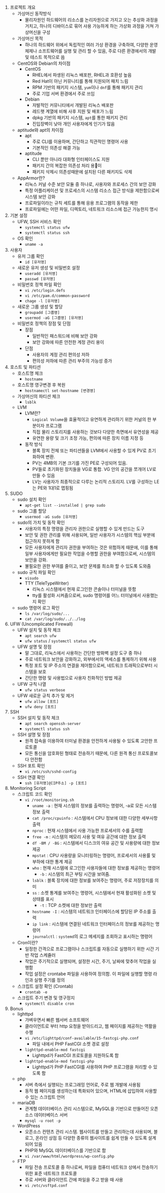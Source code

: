 1. 프로젝트 개요
	- 가상머신 동작방식
		- 물리자원인 하드웨어의 리소스를 논리자원으로 가지고 오는 추상화 과정을 거치고, 하나의 디바이스로 묶어 사용 가능하게 하는 가상화 과정을 거쳐 가상머신을 구성
	- 가상머신 목적
		- 하나의 하드웨어 위에서 독립적인 여러 가상 환경을 구축하여, 다양한 운영체제나 소프트웨어를 실행 및 관리 할 수 있음, 주로 다른 환경에서의 개발 및 테스트 목적으로 씀
	- CentOS와 Debian의 차이점
		- CentOS
			- RHEL에서 파생된 리눅스 배포판, RHEL과 호환성 높음
			- Red Hat이 아닌 커뮤니티를 통해 지원되어 패치 느림
			- RPM 기반의 패키지 시스템, `yum`이나 `dnf`를 통해 패키지 관리
			- 주로 기업 서버 환경에서 주로 쓰임
		- Debian
			- 자발적인 커뮤니티에서 개발된 리눅스 배포판
			- 레드햇 계열에 비해 사후 지원 및 배포가 느림
			- dpkg 기반의 패키지 시스템, `apt`를 통한 패키지 관리
			- 진입장벽이 낮아 개인 사용자에게 인기가 많음
	- aptitude와 apt의 차이점
		- apt
			- 주로 CLI를 이용하며, 간단하고 직관적인 명령어 사용
			- 기본적인 의존성 해결 가능
		- aptitude
			- CLI 뿐만 아니라 대화형 인터페이스도 지원
			- 패키지 간의 복잡한 의존성 처리 용이
			- 패키지 삭제시 의존성때문에 설치된 다른 패키지도 삭제
	- AppArmor란?
		- 리눅스 커널 수준 보안 모듈 중 하나로, 사용자와 프로세스 간의 보안 강화
		- 특정 어플리케이션 및 프로세스의 시스템 리소스 접근 방식을 제한함으로써 시스템 보안 강화
		- 프로파일이라는 규칙 세트를 통해 응용 프로그램의 동작을 제한
		- 프로파일에는 어떤 파일, 디렉토리, 네트워크 리소스에 접근 가능한지 명시
2. 기본 설정
	- UFW, SSH 서비스 확인
		- `systemctl status ufw`
		- `systemctl status ssh`
	- OS 확인
		- `uname -a`
3. 사용자
	- 유저 그룹 확인
		- `id [유저명]`
	- 새로운 유저 생성 및 비밀번호 설정
		- `useradd [유저명]`
		- `passwd [유저명]`
	- 비밀번호 정책 파일 확인
		- `vi /etc/login.defs`
		- `vi /etc/pam.d/common-password`
		- `chage -l [유저명]`
	- 새로운 그룹 생성 및 할당
		- `groupadd [그룹명]`
		- `usermod -aG [그룹명] [유저명]`
	- 비밀번호 정책의 장점 및 단점
		- 장점
			- 일반적인 패스워드에 비해 보안 강화
			- 보안 강화에 따른 안전한 계정 관리 용이
		- 단점
			- 사용자의 계정 관리 편의성 저하
			- 편의성 저하에 따른 관리 부주의 가능성 증가
4. 호스트 및 파티션
	- 호스트명 체크
		- `hostname`
	- 호스트명 영구변경 후 복원
		- `hostnamectl set-hostname [변경명]`
	- 가상머신의 파티션 체크
		- `lsblk`
	- LVM
		- LVM란?
			- `Logical Volume`을 효율적이고 유연하게 관리하기 위한 커널의 한 부분이자 프로그램
			- 직접 물리 스토리지를 사용하는 것보다 다양한 측면에서 유연성을 제공
			- 유연한 용량 및 크기 조정 가능, 편의에 따른 장치 이름 지정 등
		- 동작 방식
			- 블록 장치 전체 또는 파티션들을 LVM에서 사용할 수 있게 PV로 초기화하여 변환.
			- PV는 4MB의 기본 크기를 가진 PE로 구성되어 있음.
			- PV들로 초기화된 장치들을 VG로 통합. VG 안의 공간을 쪼개어 LV로 만들 수 있음
			- LV는 사용자가 최종적으로 다루는 논리적 스토리지. LV를 구성하는 LE는 PE와 1대1로 맵핑됨 
5. SUDO
	- sudo 설치 확인
		- `apt-get list --installed | grep sudo`
	- sudo 그룹 할당
		- `usermod -aG sudo [유저명]`
	- sudo의 가치 및 동작 확인
		- 사용자의 특정 명령을 관리자 권한으로 실행할 수 있게 만드는 도구
		- 보안 및 권한 관리를 위해 사용되며, 일반 사용자가 시스템의 핵심 부분에 접근하지 못하게 함
		- 모든 사용자에게 관리자 권한을 부여하는 것은 위험하게 때문에, 이를 통해 일부 사용자에게만 필요한 작업을 수행할 권한을 부여함으로써, 시스템의 보안을 강화.
		- 불필요한 권한 부여를 줄이고, 보안 문제를 최소화 할 수 있도록 도와줌
	- sudo 규칙 파일 확인
		- `visudo`
		- TTY (TeleTypeWriter)
			- 리눅스 시스템에서 현재 로그인한 콘솔이나 터미널을 뜻함
			- tty를 활성화 시켜줌으로써, sudo 명령어를 어느 터미널에서 사용했는지 확인
	- sudo 명령어 로그 확인
		- `ls /var/log/sudo/...`
		- `cat /var/log/sudo/../../log`
6. UFW (Uncomplicated Firewall)
	- UFW 설치 및 동작 체크
		- `apt search ufw`
		- `ufw status` / `systemctl status ufw`
	- UFW 설명 및 장점
		- 말 그대로, 리눅스에서 사용하는 간단한 방화벽 설정 도구 중 하나
		- 주로 네트워크 보안을 강화하고, 외부에서의 액세스를 통제하기 위해 사용
		- 특정 포트 및 IP 주소의 연결을 제어함으로써, 네트워크 트래픽으로부터 시스템을 보호
		- 간단한 명령 및 사용법으로 사용자 친화적인 방법 제공
	- UFW 규칙 나열
		- `ufw status verbose`
	- UFW 새로운 규칙 추가 및 제거
		- `ufw allow [포트]`
		- `ufw deny [포트]`
7. SSH
	- SSH 설치 및 동작 체크
		- `apt search openssh-server`
		- `systemctl status ssh`
	- SSH 설명 및 장점
		- 원격 접속을 이용하여 터미널 환경을 안전하게 사용될 수 있도록 고안한 프로토콜
		- 모든 통신을 암호화된 형태로 전송하기 때문에, 다른 원격 통신 프로토콜보다 안전함
	- SSH 포트 확인
		- `vi /etc/ssh/sshd-config`
	- SSH 연결 확인
		- `ssh [유저명]@[IP주소] -p [포트]`
8. Monitoring Script
	- 스크립트 코드 확인
		- `vi /root/monitoring.sh`
			- `uname -a` : 현재 시스템의 정보를 출력하는 명령어, -a로 모든 시스템 정보 출력
			- `cat /proc/cpuinfo` : 시스템에서 CPU 정보에 대한 다양한 세부사항 출력
			- `nproc` : 현재 시스템에서 사용 가능한 프로세서의 수를 출력함
			- `free -m` : 시스템의 메모리 사용 및 여유 공간에 대한 정보 출력
			- `df -BM / -BG` : 시스템에서 디스크의 여유 공간 및 사용량에 대한 정보 제공
			- `mpstat` : CPU 사용량을 모니터링하는 명령어, 프로세서의 사용률 및 부하에 대한 통계 제공
			- `who` : 현재 시스템에 로그인한 사용자들에 대한 정보를 제공하는 명령어
				- `-b` : 시스템의 최근 부팅 시간을 보여줌.
			- `lsblk` : 블록 장치에 대한 정보를 보여주는 명령어, 주로 저장장치를 의미
			- `ss` : 소켓 통계를 보여주는 명령어, 시스템에서 현재 활성화된 소켓 및 상태를 표시 
				- `-t` : TCP 소켓에 대한 정보만 출력
			- `hostname -I` : 시스템의 네트워크 인터페이스에 할당된 IP 주소를 출력
			- `ip link` : 시스템에 연결된 네트워크 인터페이스의 정보를 제공하는 명령어
			- `journalctl` : `systemd`의 로그 메세지를 조회하고 표시하는 명령어
	- Cron이란?
		- 일정한 간격으로 프로그램이나 스크립트를 자동으로 실행하기 위한 시간 기반 작업 스케쥴러
		- 작업은 주기적으로 실행되며, 설정한 시간, 주기, 날짜에 맞추어 작업을 실행함
		- 작업 설정은 crontabe 파일을 사용하여 정의함. 이 파일에 실행할 명령 라인과 실행 주기를 정의
	- 스크립트 설정 확인 (Crontab)
		- `crontab -e`
	- 스크립트 주기 변경 및 영구정지
		- `systemctl disable cron`
9. Bonus
	- lighttpd
		- 가벼우면서 빠른 웹서버 소프트웨어
		- 클라이언트로 부터 http 요청을 받아드리고, 웹 페이지를 제공하는 역활을 수행
		- `vi /etc/lighttpd/conf-available/15-fastcgi-php.conf`
			- 파일 내에서 PHP FastCGI 소켓 경로 설정
		 - `lighttpd-enable-mod fastcgi`
			 - Lighttpd가 FastCGI 프로토콜을 지원하도록 함
		 - `lighttpd-enable-mod fastcgi-php`
			 - Lighttpd가 PHP FastCGI를 사용하여 PHP 프로그램을 처리할 수 있도록 함
	- php
		- 서버 측에서 실행되는 프로그래밍 언어로, 주로 웹 개발에 사용됨
		- 동적 웹 페이지를 생성하는데 특화되어 있으며, HTML에 삽입하여 사용할 수 있는 스크립트 언어
	- mariaDB
		- 관계형 데이터베이스 관리 시스템으로, MySQL을 기반으로 만들어진 오픈 소스 데이터베이스 서버
		- `mysql -u root -p`
	- WordPress
		- 오픈소스 컨텐츠 관리 시스템. 웹사이트를 만들고 관리하는데 사용되며, 블로그, 온라인 상점 등 다양한 종류의 웹사이트를 쉽게 만들 수 있도록 설계되어 있음
		- PHP와 MySQL 데이터베이스를 기반으로 함
		- `vi /var/www/html/wordpress/wp-config.php`
	- FTP
		- 파일 전송 프로토콜 중 하나로써, 파일을 컴퓨터 네트워크 상에서 전송하기 위한 표준 네트워크 프로토콜
		- 주로 서버와 클라이언트 간에 파일을 주고 받을 때 사용
		- `vi /etc/vsftpd.conf`